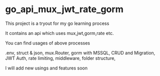 # go_api_mux_jwt_rate_gorm

This project is a tryout for my go learning process

It contains an api which uses mux,jwt,gorm,rate etc.

You can find usages of above processes

.env,
struct & json,
mux.Router,
gorm with MSSQL,
CRUD and Migration,
JWT Auth,
rate limiting,
middleware,
folder structure,


I will add new usings and features soon

